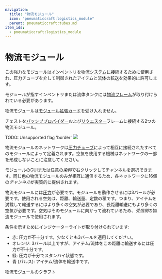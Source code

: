 ```yaml
---
navigation:
  title: "物流モジュール"
  icon: "pneumaticcraft:logistics_module"
  parent: pneumaticcraft:tubes.md
item_ids:
  - pneumaticcraft:logistics_module
---
```


# 物流モジュール

この強力なモジュールはインベントリを[物流システム](../overview.md)に接続するために使用され、圧力チューブを介して制御されたアイテムと流体の転送を効果的に許可します。

モジュールが指すインベントリまたは流体タンクには[物流フレーム](../frames.md)が取り付けられている必要があります。

物流モジュールは[モジュール拡張カード](./module_expansion_card.md)を受け入れません。

チェストを[パッシブプロバイダー](../frames.md#passive_provider)および[リクエスター](../frames.md#requester)フレームに接続する2つの物流モジュール。

TODO: Unsupported flag 'border'
![](logistics_module.png)

物流モジュールのネットワークは[圧力チューブ](./pressure_tubes.md)によって相互に接続されたすべてのモジュールによって定義されます。空気を使用する機械はネットワークの一部を形成しないことに注意してください。

モジュールのGUIまたは任意の*染料*で右クリックしてチャンネルを選択できます。同じ色の物流モジュールのみが相互に通信するため、各ネットワークに16個の*チャンネル*が実質的に提供されます。

物流モジュールには[圧力](../pressure.md)が必要です。モジュールを動作させるには3バールが必要です。使用される空気は、距離、輸送量、定数の積です。つまり、アイテムを満載して輸送するにはより多くの空気が必要であり、長距離輸送にもより多くの空気が必要です。空気はそのモジュールに向かって流れているため、*受信側*の物流モジュールで使用されます。

条件を示すためにインジケーターライトが取り付けられています:


- <Color hex="#f00">赤</Color>: 圧力が不十分です。少なくとも3バールを適用してください。
- <Color hex="#f80">オレンジ</Color>: 3バール以上ですが、アイテム/流体をこの距離に輸送するには圧力が不十分です。
- <Color hex="#0f0">緑</Color>: 圧力が十分でスタンバイ状態です。
- <Color hex="#00f">青 (パルス)</Color>: アイテム/流体を輸送中です。

物流モジュールのクラフト

<Recipe id="pneumaticcraft:logistics_module" />

